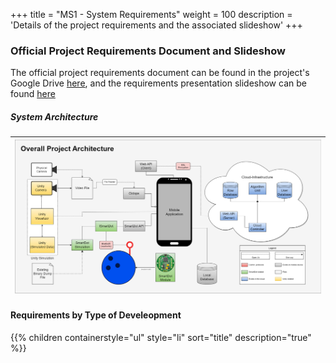 +++
title = "MS1 - System Requirements"
weight = 100
description = 'Details of the project requirements and the associated slideshow'
+++

### Official Project Requirements Document and Slideshow
The official project requirements document can be found in the project's Google Drive [here](https://docs.google.com/document/d/1EZ8Km40_kkoS-cVtnCJkH23AhC-8FPmfpDf5knASH1k/edit?usp=drive_link), and the requirements presentation slideshow can be found [here](https://docs.google.com/presentation/d/1LYcm5t7ulaw-TcHUD_Lb3ui-KiWEwgmRPJM2SycaR3k/edit?usp=drive_link)

##### System Architecture
| ![RevMetrix Diagram](OverallSystemArchitecture.png?width=60vw&lightbox=false) | 
|:--:| 

#### Requirements by Type of Develeopment
{{% children containerstyle="ul" style="li" sort="title" description="true" %}}


